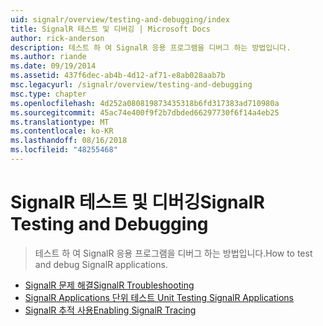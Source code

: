 ```yaml
---
uid: signalr/overview/testing-and-debugging/index
title: SignalR 테스트 및 디버깅 | Microsoft Docs
author: rick-anderson
description: 테스트 하 여 SignalR 응용 프로그램을 디버그 하는 방법입니다.
ms.author: riande
ms.date: 09/19/2014
ms.assetid: 437f6dec-ab4b-4d12-af71-e8ab028aab7b
msc.legacyurl: /signalr/overview/testing-and-debugging
msc.type: chapter
ms.openlocfilehash: 4d252a080819873435318b6fd317383ad710980a
ms.sourcegitcommit: 45ac74e400f9f2b7dbded66297730f6f14a4eb25
ms.translationtype: MT
ms.contentlocale: ko-KR
ms.lasthandoff: 08/16/2018
ms.locfileid: "48255468"
---
```

<a name="signalr-testing-and-debugging"></a><span data-ttu-id="ebc53-103">SignalR 테스트 및 디버깅</span><span class="sxs-lookup"><span data-stu-id="ebc53-103">SignalR Testing and Debugging</span></span>
====================
> <span data-ttu-id="ebc53-104">테스트 하 여 SignalR 응용 프로그램을 디버그 하는 방법입니다.</span><span class="sxs-lookup"><span data-stu-id="ebc53-104">How to test and debug SignalR applications.</span></span>


- [<span data-ttu-id="ebc53-105">SignalR 문제 해결</span><span class="sxs-lookup"><span data-stu-id="ebc53-105">SignalR Troubleshooting</span></span>](troubleshooting.md)
- [<span data-ttu-id="ebc53-106">SignalR Applications 단위 테스트 </span><span class="sxs-lookup"><span data-stu-id="ebc53-106">Unit Testing SignalR Applications</span></span>](unit-testing-signalr-applications.md)
- [<span data-ttu-id="ebc53-107">SignalR 추적 사용</span><span class="sxs-lookup"><span data-stu-id="ebc53-107">Enabling SignalR Tracing</span></span>](enabling-signalr-tracing.md)
